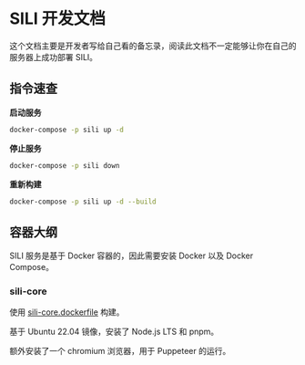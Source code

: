 # SILI 开发文档

这个文档主要是开发者写给自己看的备忘录，阅读此文档不一定能够让你在自己的服务器上成功部署 SILI。

## 指令速查

**启动服务**

```sh
docker-compose -p sili up -d
```

**停止服务**

```sh
docker-compose -p sili down
```

**重新构建**

```sh
docker-compose -p sili up -d --build
```

## 容器大纲

SILI 服务是基于 Docker 容器的，因此需要安装 Docker 以及 Docker Compose。

### sili-core

使用 [sili-core.dockerfile](../docker/sili-core.dockerfile) 构建。

基于 Ubuntu 22.04 镜像，安装了 Node.js LTS 和 pnpm。

额外安装了一个 chromium 浏览器，用于 Puppeteer 的运行。